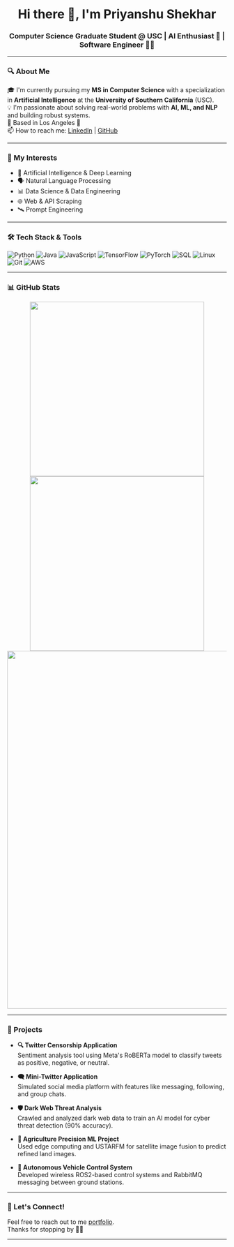 <h1 align="center">Hi there 👋, I'm Priyanshu Shekhar</h1>
<h3 align="center">Computer Science Graduate Student @ USC | AI Enthusiast 🤖 | Software Engineer 👨‍💻</h3>

---

### 🔍 About Me

🎓 I'm currently pursuing my **MS in Computer Science** with a specialization in **Artificial Intelligence** at the **University of Southern California** (USC).  
💡 I'm passionate about solving real-world problems with **AI, ML, and NLP** and building robust systems.  
📍 Based in Los Angeles 🌴  
📫 How to reach me: [LinkedIn](https://www.linkedin.com/in/-priyanshu-shekhar) | [GitHub](https://github.com/Priyanshu-Shekhar)  

---

### 🧠 My Interests

- 🤖 Artificial Intelligence & Deep Learning  
- 🗣️ Natural Language Processing  
- 📊 Data Science & Data Engineering  
- 🌐 Web & API Scraping  
- 🛰️ Prompt Engineering

---

### 🛠️ Tech Stack & Tools

![Python](https://img.shields.io/badge/-Python-3776AB?style=flat&logo=python&logoColor=white)
![Java](https://img.shields.io/badge/-Java-007396?style=flat&logo=java&logoColor=white)
![JavaScript](https://img.shields.io/badge/-JavaScript-F7DF1E?style=flat&logo=javascript&logoColor=black)
![TensorFlow](https://img.shields.io/badge/-TensorFlow-FF6F00?style=flat&logo=tensorflow&logoColor=white)
![PyTorch](https://img.shields.io/badge/-PyTorch-EE4C2C?style=flat&logo=pytorch&logoColor=white)
![SQL](https://img.shields.io/badge/-SQL-4479A1?style=flat&logo=postgresql&logoColor=white)
![Linux](https://img.shields.io/badge/-Linux-FCC624?style=flat&logo=linux&logoColor=black)
![Git](https://img.shields.io/badge/-Git-F05032?style=flat&logo=git&logoColor=white)
![AWS](https://img.shields.io/badge/-AWS-232F3E?style=flat&logo=amazon-aws&logoColor=white)

---

### 📊 GitHub Stats

<p align="center">
  <img src="https://github-readme-stats.vercel.app/api?username=Priyanshu-Shekhar&show_icons=true&theme=gruvbox&hide_border=false&border_radius=10&custom_title=Priyanshu%20Shekhar's%20GitHub%20Stats&card_width=400" width="400px"/>
  <img src="https://github-readme-stats.vercel.app/api/top-langs/?username=Priyanshu-Shekhar&layout=compact&langs_count=6&theme=gruvbox&hide_border=false&border_radius=10&card_width=400" width="400px"/>
  <img src="https://github-readme-streak-stats.herokuapp.com/?user=Priyanshu-Shekhar&theme=gruvbox&hide_border=false&border_radius=10" width="820px"/>
</p>

---

### 🚀 Projects

- **🔍 Twitter Censorship Application**  
  Sentiment analysis tool using Meta's RoBERTa model to classify tweets as positive, negative, or neutral.

- **🗨️ Mini-Twitter Application**  
  Simulated social media platform with features like messaging, following, and group chats.

- **🛡️ Dark Web Threat Analysis**  
  Crawled and analyzed dark web data to train an AI model for cyber threat detection (90% accuracy).

- **🌾 Agriculture Precision ML Project**  
  Used edge computing and USTARFM for satellite image fusion to predict refined land images.

- **🤖 Autonomous Vehicle Control System**  
  Developed wireless ROS2-based control systems and RabbitMQ messaging between ground stations.

---

### 🤝 Let's Connect!

Feel free to reach out to me [portfolio](https://www.linkedin.com/in/-priyanshu-shekhar).  
Thanks for stopping by 🙏😊  

---
